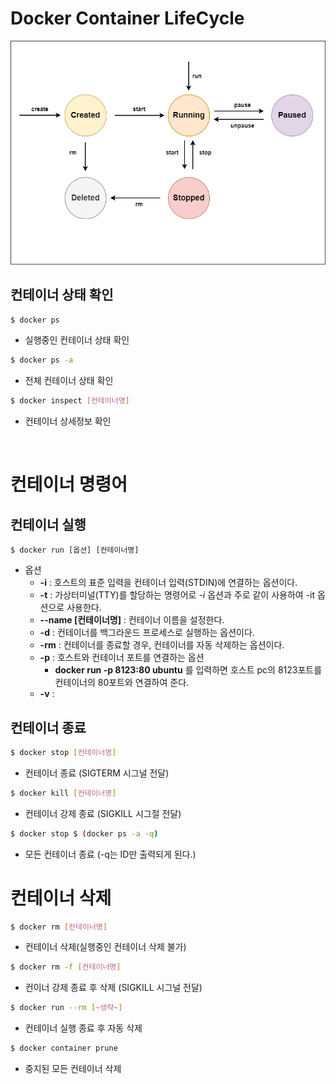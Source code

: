 # Docker Container LifeCycle

![./md_img/03_cycle.png](./md_img/03_cycle.png)


## 컨테이너 상태 확인

```bash
$ docker ps
```
*  실행중인 컨테이너 상태 확인

```bash
$ docker ps -a
```

* 전체 컨테이너 상태 확인

```bash
$ docker inspect [컨테이너명]
```

* 컨테이너 상세정보 확인

<br>

# 컨테이너 명령어

## 컨테이너 실행

```
$ docker run [옵션] [컨테이너명]
```

* 옵션
    * __-i__ : 호스트의 표준 입력을 컨테이너 입력(STDIN)에 연결하는 옵션이다.
    * __-t__ : 가상터미널(TTY)를 할당하는 명령어로 _-i_ 옵션과 주로 같이 사용하여 -it 옵션으로 사용한다.
    * __--name [컨테이너명]__ : 컨테이너 이름을 설정한다.
    * __-d__ : 컨테이너를 백그라운드 프로세스로 실행하는 옵션이다.
    * __-rm__ : 컨테이너를 종료할 경우, 컨테이너를 자동 삭제하는 옵션이다.
    * __-p__ : 호스트와 컨테이너 포트를 연결하는 옵션
        * __docker run -p 8123:80 ubuntu__ 를 입력하면 호스트 pc의 8123포트를 컨테이너의 80포트와 연결하여 준다.
    * __-v__ : 

## 컨테이너 종료

```bash
$ docker stop [컨테이너명]
```

* 컨테이너 종료 (SIGTERM 시그널 전달)

```bash
$ docker kill [컨테이너명]
```

* 컨테이너 강제 종료 (SIGKILL 시그절 전달)

```bash
$ docker stop $ (docker ps -a -q)
```

* 모든 컨테이너 종료 (-q는 ID만 출력되게 된다.)

# 컨테이너 삭제

```bash
$ docker rm [컨테이너명]
```

* 컨테이너 삭제(실행중인 컨테이너 삭제 불가)

```bash
$ docker rm -f [컨테이너명]
```

* 컨이너 강제 종료 후 삭제 (SIGKILL 시그널 전달)

```bash
$ docker run --rm [~생략~]
```

* 컨테이너 실행 종료 후 자동 삭제

```bash
$ docker container prune
```

* 중지된 모든 컨테이너 삭제